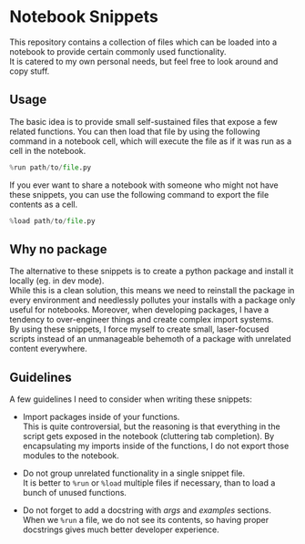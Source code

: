 # Notebook Snippets
This repository contains a collection of files which can be loaded into a notebook to provide certain commonly used functionality.  
It is catered to my own personal needs, but feel free to look around and copy stuff.


## Usage
The basic idea is to provide small self-sustained files that expose a few related functions.
You can then load that file by using the following command in a notebook cell, which will execute the file as if it was run as a cell in the notebook.

```python
%run path/to/file.py
```

If you ever want to share a notebook with someone who might not have these snippets, you can use the following command to export the file contents as a cell.

```python
%load path/to/file.py
```


## Why no package
The alternative to these snippets is to create a python package and install it locally (eg. in dev mode).  
While this is a clean solution, this means we need to reinstall the package in every environment and needlessly pollutes your installs with a package only useful for notebooks.
Moreover, when developing packages, I have a tendency to over-engineer things and create complex import systems.  
By using these snippets, I force myself to create small, laser-focused scripts instead of an unmanageable behemoth of a package with unrelated content everywhere.


## Guidelines
A few guidelines I need to consider when writing these snippets:

- Import packages inside of your functions.  
  This is quite controversial, but the reasoning is that everything in the script gets exposed in the notebook (cluttering tab completion).
  By encapsulating my imports inside of the functions, I do not export those modules to the notebook.

- Do not group unrelated functionality in a single snippet file.  
  It is better to `%run` or `%load` multiple files if necessary, than to load a bunch of unused functions.

- Do not forget to add a docstring with *args* and *examples* sections.  
  When we `%run` a file, we do not see its contents, so having proper docstrings gives much better developer experience.
